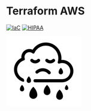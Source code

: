 # Terraform AWS


[![IaC](https://app.demo.soluble.cloud/api/v1/public/badges/e81f6569-4459-48c0-9c5d-70d6663aa47b.svg)](https://app.demo.soluble.cloud/repos/details/github.com/insecurecorp/terraform-aws)  [![HIPAA](https://app.demo.soluble.cloud/api/v1/public/badges/c10af40b-c2f0-4569-abcc-b5479a5cfd54.svg)](https://app.demo.soluble.cloud/repos/details/github.com/insecurecorp/terraform-aws)  

![demo](.images/sad-cloud.png)


